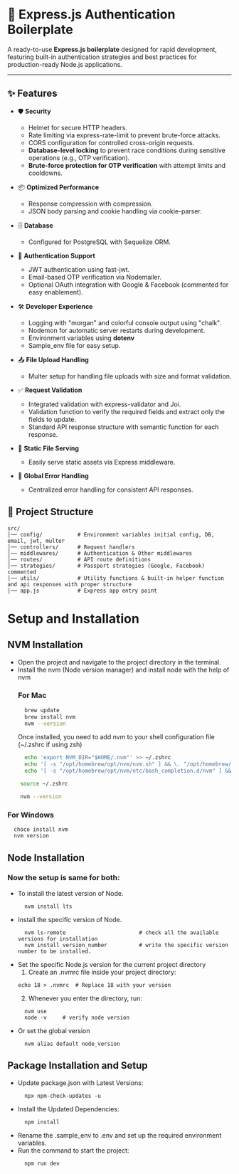 # 🚀 Express.js Authentication Boilerplate

A ready-to-use **Express.js boilerplate** designed for rapid development, featuring built-in authentication strategies and best practices for production-ready Node.js applications.

---

## ✨ Features

- 🛡 **Security**
  - Helmet for secure HTTP headers.
  - Rate limiting via express-rate-limit to prevent brute-force attacks.
  - CORS configuration for controlled cross-origin requests.
  - **Database-level locking** to prevent race conditions during sensitive operations (e.g., OTP verification).
  - **Brute-force protection for OTP verification** with attempt limits and cooldowns.

- 📦 **Optimized Performance**
  - Response compression with compression.
  - JSON body parsing and cookie handling via cookie-parser.

- 🗄 **Database**
  - Configured for PostgreSQL with Sequelize ORM.

- 🔐 **Authentication Support**
  - JWT authentication using fast-jwt.
  - Email-based OTP verification via Nodemailer.
  - Optional OAuth integration with Google & Facebook (commented for easy enablement).

- 🛠 **Developer Experience**
  - Logging with "morgan" and colorful console output using "chalk".
  - Nodemon for automatic server restarts during development.
  - Environment variables using **dotenv**
  - Sample_env file for easy setup.

- 📤 **File Upload Handling**
  - Multer setup for handling file uploads with size and format validation.

- ✅ **Request Validation**
  - Integrated validation with express-validator and Joi.
  - Validation function to verify the required fields and extract only the fields to update.
  - Standard API response structure with semantic function for each response.

- 📡 **Static File Serving**
  - Easily serve static assets via Express middleware.

- 🛑 **Global Error Handling**
  - Centralized error handling for consistent API responses.


## 📂 Project Structure

```plaintext
src/
│── config/           # Environment variables initial config, DB, email, jwt, multer 
│── controllers/      # Request handlers
│── middlewares/      # Authentication & Other middlewares
│── routes/           # API route definitions
│── strategies/       # Passport strategies (Google, Facebook) commented
│── utils/            # Utility functions & built-in helper function and api responses with proper structure
│── app.js            # Express app entry point
```

#
# Setup and Installation
 ## NVM Installation
 - Open the project and navigate to the project directory in the terminal.
 - Install the nvm (Node version manager) and install node with the help of nvm
   ### For Mac
   ```zsh
     brew update
     brew install nvm
     nvm --version
   ```
   Once installed, you need to add nvm to your shell configuration file (~/.zshrc if using zsh)
   ```zsh
     echo 'export NVM_DIR="$HOME/.nvm"' >> ~/.zshrc
     echo '[ -s "/opt/homebrew/opt/nvm/nvm.sh" ] && \. "/opt/homebrew/opt/nvm/nvm.sh"' >> ~/.zshrc
     echo '[ -s "/opt/homebrew/opt/nvm/etc/bash_completion.d/nvm" ] && \. "/opt/homebrew/opt/nvm/etc/bash_completion.d/nvm"' >> ~/.zshrc
   ```
  ```zsh
      source ~/.zshrc
  ```
  ```zsh
      nvm --version
  ```
  ### For Windows
  ```
    choco install nvm
    nvm version
  ```
## Node Installation
### Now the setup is same for both:
- To install the latest version of Node.
  ```
    nvm install lts
  ```
- Install the specific version of Node.
  ```
    nvm ls-remote                       # check all the available versions for installation
    nvm install version_number          # write the specific version number to be installed.
  ```
- Set the specific Node.js version for the current project directory
  1. Create an .nvmrc file inside your project directory:
  ```
  echo 18 > .nvmrc  # Replace 18 with your version
  ```
  2. Whenever you enter the directory, run:
  ```
    nvm use
    node -v     # verify node version
  ```
- Or set the global version
  ```
    nvm alias default node_version
  ```
## Package Installation and Setup
- Update package.json with Latest Versions:
  ```
    npx npm-check-updates -u
  ```
- Install the Updated Dependencies:
  ```
    npm install
  ```
- Rename the .sample_env to .env and set up the required environment variables.
- Run the command to start the project:
  ```
    npm run dev
  ```
  

